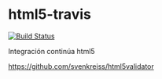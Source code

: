 # html5-travis
[![Build Status](https://travis-ci.org/josedom24/html5-travis.svg?branch=master)](https://travis-ci.org/josedom24/html5-travis)

Integración continúa html5

https://github.com/svenkreiss/html5validator
